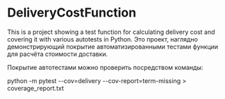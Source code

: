 # DeliveryCostFunction
This is a project showing a test function for calculating delivery cost and covering it with various autotests in Python.
Это проект, наглядно демонстрирующий покрытие автоматизированными тестами функции для расчёта стоимости доставки.

Покрытие автотестами можно проверить посредством команды:

python -m pytest --cov=delivery --cov-report=term-missing > coverage_report.txt
